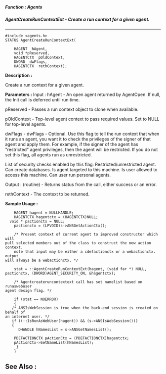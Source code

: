 ##### Function : Agents
##### AgentCreateRunContextExt - Create a run context for a given agent.
---
```
#include <agents.h>
STATUS AgentCreateRunContextExt(

	HAGENT  hAgent,
	void *pReserved,
	HAGENTCTX  pOldContext,
	DWORD  dwFlags,
	HAGENTCTX  rethContext);
```
**Description :**

Create a run context for a given agent.

**Parameters :**
Input :
hAgent  -  An open agent returned by AgentOpen. If null, the Init call is deferred until run time.

pReserved  -  Passes a run context object to clone when available.

pOldContext  -  Top-level agent context to pass required values. Set to NULL for top-level agents.

dwFlags  -  dwFlags  -  Optional.  Use this flag to tell the run context that when it runs an agent, you want it to check the privileges of the signer of that agent and apply them.  For example, if the signer of the agent has "restricted" agent privileges, then the agent will be restricted.  If you do not set this flag, all agents run as unrestricted.

List of security checks enabled by this flag:
	Restricted/unrestricted agent.
	Can create databases.
	Is agent targeted to this machine.
	Is user allowed to access this machine.
	Can user run personal agents.

Output :
(routine)  -  Returns status from the call, either success or an error.


rethContext  -  The context to be returned.


**Sample Usage :**
```
	HAGENT hagent = NULLHANDLE;
	HAGENTCTX hagentctx = (HAGENTCTX)NULL;
  void * pactionctx = NULL; 
	pactionctx = (LPVOID)s->ANSGetActionCtx(); 

	/* Present context of current agent to improved constructor which will 
pull selected members out of the class to construct the new action context. 
	note that input may be either a cdefactionctx or a webactionctx. output 
will always be a webactionctx. */ 

	stat = ::AgentCreateRunContextExt(hagent, (void far *) NULL, 
pactionctx, (DWORD)AGENT_SECURITY_ON, &hagentctx);
 
	/* Agentcreateruncontextext call has set namelist based on runaswebuser 
agent design flag. */ 
	
	if (stat == NOERROR)
	{
   /* ANSIsWebSession is true when the back-end session is created on behalf of 
an internet user. */
   if ((::IsRunAsWebUser(hagent)) && (s->ANSIsWebSession()))
   { 
	  DHANDLE hNamesList = s->ANSGetNamesList();

    PDEFACTIONCTX pActionCtx = (PDEFACTIONCTX)hagentctx;
    pActionCtx->SetNameList(hNamesList); 
	 } 
	}
```
**See Also :**
---

